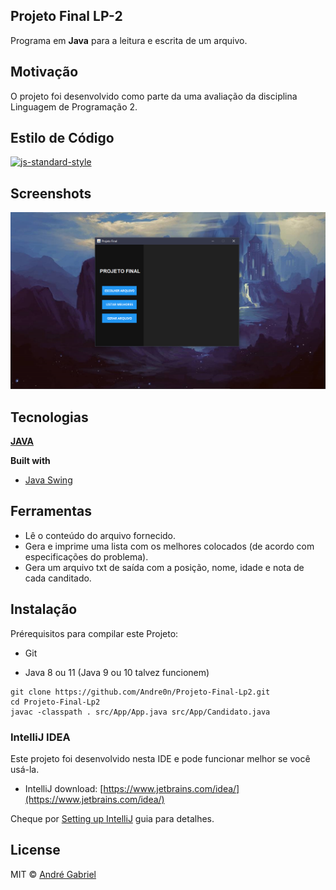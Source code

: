 ## Projeto Final LP-2
Programa em **Java** para a leitura e escrita de um arquivo. 

## Motivação
 O projeto foi desenvolvido como parte da uma avaliação da disciplina Linguagem de Programação 2.

## Estilo de Código
[![js-standard-style](https://img.shields.io/badge/code%20style-standard-brightgreen.svg?style=flat)](https://github.com/feross/standard)

## Screenshots
<img src= "https://github.com/Andre0n/Projeto-Final-Lp2/blob/master/scrrenshot.png">

## Tecnologias
[**JAVA**](https://www.java.com)

<b>Built with</b>
- [Java Swing](https://docs.oracle.com/javase/7/docs/api/javax/swing/package-summary.html)

## Ferramentas
- Lê o conteúdo do arquivo fornecido.
- Gera e imprime uma lista com os melhores colocados (de acordo com especificações do problema).
- Gera um arquivo txt de saída com a posição, nome, idade e nota de cada canditado.

## Instalação
Prérequisitos para compilar este Projeto:
* Git

* Java 8 ou 11 (Java 9 ou 10 talvez funcionem)
```
git clone https://github.com/Andre0n/Projeto-Final-Lp2.git
cd Projeto-Final-Lp2
javac -classpath . src/App/App.java src/App/Candidato.java     
```
### IntelliJ IDEA

Este projeto foi desenvolvido nesta IDE e pode funcionar melhor se você usá-la.

* IntelliJ download: [https://www.jetbrains.com/idea/](https://www.jetbrains.com/idea/)

Cheque por [Setting up IntelliJ](https://confluence.jetbrains.com/pages/viewpage.action?pageId=54920165) guia  para detalhes.

## License

MIT © [André Gabriel]()
